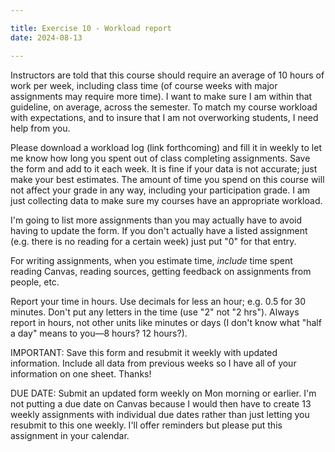 ```yaml
---

title: Exercise 10 - Workload report
date: 2024-08-13

---
```


Instructors are told that this course should require an average of 10 hours of work per week, including class time (of course weeks with major assignments may require more time). I want to make sure I am within that guideline, on average, across the semester. To match my course workload with expectations, and to insure that I am not overworking students, I need help from you.

Please download a workload log (link forthcoming) and fill it in weekly to let me know how long you spent out of class completing assignments. Save the form and add to it each week. It is fine if your data is not accurate; just make your best estimates. The amount of time you spend on this course will not affect your grade in any way, including your participation grade. I am just collecting data to make sure my courses have an appropriate workload.

I'm going to list more assignments than you may actually have to avoid having to update the form. If you don't actually have a listed assignment (e.g. there is no reading for a certain week) just put "0" for that entry.

For writing assignments, when you estimate time, _include_ time spent reading Canvas, reading sources, getting feedback on assignments from people, etc.

Report your time in hours. Use decimals for less an hour; e.g. 0.5 for 30 minutes. Don't put any letters in the time (use "2" not "2 hrs"). Always report in hours, not other units like minutes or days (I don't know what "half a day" means to you—8 hours? 12 hours?).

IMPORTANT: Save this form and resubmit it weekly with updated information. Include all data from previous weeks so I have all of your information on one sheet. Thanks!

DUE DATE: Submit an updated form weekly on Mon morning or earlier. I'm not putting a due date on Canvas because I would then have to create 13 weekly assignments  with individual due dates rather than just letting you resubmit to this one weekly. I'll offer reminders but please put this assignment in your calendar.
